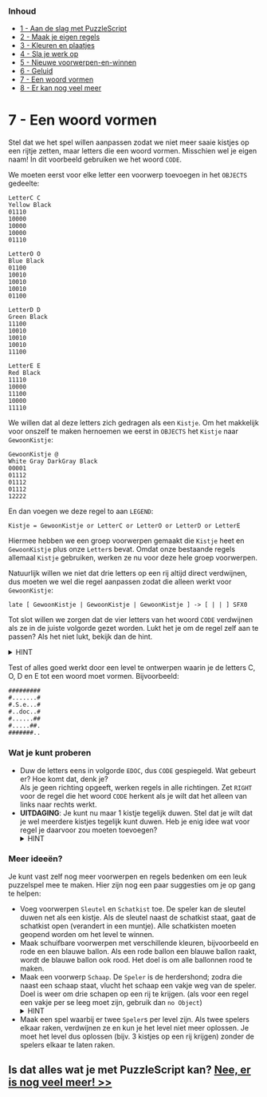 ### Inhoud

- [1 - Aan de slag met PuzzleScript](1-aan-de-slag-met-puzzlescript.md)
- [2 - Maak je eigen regels](2-maak-je-eigen-regels.md)
- [3 - Kleuren en plaatjes](3-kleuren-en-plaatjes.md)
- [4 - Sla je werk op](4-sla-je-werk-op.md)
- [5 - Nieuwe voorwerpen-en-winnen](5-nieuwe-voorwerpen-en-winnen.md)
- [6 - Geluid](6-geluid.md)
- [7 - Een woord vormen](7-een-woord-vormen.md)
- [8 - Er kan nog veel meer](8-er-kan-nog-veel-meer.md)

# 7 - Een woord vormen

Stel dat we het spel willen aanpassen zodat we niet meer saaie kistjes op een rijtje zetten, maar letters die een woord vormen. Misschien wel je eigen naam! In dit voorbeeld gebruiken we het woord `CODE`.

We moeten eerst voor elke letter een voorwerp toevoegen in het `OBJECTS` gedeelte:

```
LetterC C
Yellow Black
01110
10000
10000
10000
01110

LetterO O
Blue Black
01100
10010
10010
10010
01100

LetterD D
Green Black
11100
10010
10010
10010
11100

LetterE E
Red Black
11110
10000
11100
10000
11110
```

We willen dat al deze letters zich gedragen als een `Kistje`. Om het makkelijk voor onszelf te maken hernoemen we eerst in `OBJECTS` het `Kistje` naar `GewoonKistje`:

```
GewoonKistje @
White Gray DarkGray Black
00001
01112
01112
01112
12222
```

En dan voegen we deze regel to aan `LEGEND`:

```
Kistje = GewoonKistje or LetterC or LetterO or LetterD or LetterE
```

Hiermee hebben we een groep voorwerpen gemaakt die `Kistje` heet en `GewoonKistje` plus onze `Letter`s bevat. Omdat onze bestaande regels allemaal `Kistje` gebruiken, werken ze nu voor deze hele groep voorwerpen.

Natuurlijk willen we niet dat drie letters op een rij altijd direct verdwijnen, dus moeten we wel die regel aanpassen zodat die alleen werkt voor `GewoonKistje`:

```
late [ GewoonKistje | GewoonKistje | GewoonKistje ] -> [ | | ] SFX0
```

Tot slot willen we zorgen dat de vier letters van het woord `CODE` verdwijnen als ze in de juiste volgorde gezet worden. Lukt het je om de regel zelf aan te passen? Als het niet lukt, bekijk dan de hint.

<details><summary>HINT</summary><code>late [ LetterC | LetterO | LetterD | LetterE ] -> [ | | | ] SFX0
</code></details>

Test of alles goed werkt door een level te ontwerpen waarin je de letters C, O, D en E tot een woord moet vormen. Bijvoorbeeld:

```
#########
#.......#
#.S.e...#
#..doc..#
#......##
#.....##.
#######..
```

### Wat je kunt proberen ###
- Duw de letters eens in volgorde `EDOC`, dus `CODE` gespiegeld. Wat gebeurt er? Hoe komt dat, denk je?<br/>
  Als je geen richting opgeeft, werken regels in alle richtingen. Zet `RIGHT` voor de regel die het woord `CODE` herkent als je wilt dat het alleen van links naar rechts werkt.
- **UITDAGING**: Je kunt nu maar 1 kistje tegelijk duwen. Stel dat je wilt dat je wel meerdere kistjes tegelijk kunt duwen. Heb je enig idee wat voor regel je daarvoor zou moeten toevoegen?
  <details><summary>HINT</summary>Je zou een regel moeten toevoegen die zegt dat het ene kistje het andere kistje in beweging kan brengen, net als een speler een kistje in beweging kan brengen. Dan kan de speler het eerste kistje in beweging brengen, dat kistje kan het volgende kistje in beweging brengen, enzovoorts.</details>

### Meer idee&euml;n?

Je kunt vast zelf nog meer voorwerpen en regels bedenken om een leuk puzzelspel mee te maken. Hier zijn nog een paar suggesties om je op gang te helpen:

- Voeg voorwerpen `Sleutel` en `Schatkist` toe. De speler kan de sleutel duwen net als een kistje. Als de sleutel naast de schatkist staat, gaat de schatkist open (verandert in een muntje). Alle schatkisten moeten geopend worden om het level te winnen.
- Maak schuifbare voorwerpen met verschillende kleuren, bijvoorbeeld en rode en een blauwe ballon. Als een rode ballon een blauwe ballon raakt, wordt de blauwe ballon ook rood. Het doel is om alle ballonnen rood te maken.
- Maak een voorwerp `Schaap`. De `Speler` is de herdershond; zodra die naast een schaap staat, vlucht het schaap een vakje weg van de speler. Doel is weer om drie schapen op een rij te krijgen. (als voor een regel een vakje per se leeg moet zijn, gebruik dan `no Object`)
  <details><summary>HINT</summary><code>[ Speler | Schaap | no Object ] -> [ Speler | | Schaap ]</code></details>
- Maak een spel waarbij er twee `Speler`s per level zijn. Als twee spelers elkaar raken, verdwijnen ze en kun je het level niet meer oplossen. Je moet het level dus oplossen (bijv. 3 kistjes op een rij krijgen) zonder de spelers elkaar te laten raken.

## Is dat alles wat je met PuzzleScript kan? [Nee, er is nog veel meer! >>](8-er-kan-nog-veel-meer.md)
